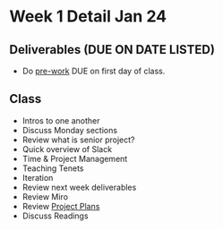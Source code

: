 # Week 1 Detail Jan 24

## Deliverables (DUE ON DATE LISTED)

* Do [pre-work](../pre-work.md) DUE on first day of class.

## Class

* Intros to one another
* Discuss Monday sections
* Review what is senior project?
* Quick overview of Slack
* Time & Project Management
* Teaching Tenets
* Iteration
* Review next week deliverables
* Review Miro
* Review [Project Plans](../project\_plan/)
* Discuss Readings

